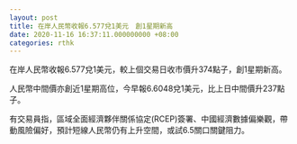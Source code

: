 ```yaml
---
layout: post
title: 在岸人民幣收報6.577兌1美元　創1星期新高
date: 2020-11-16 16:37:11.000000000 +08:00
categories: rthk
---
```


在岸人民幣收報6.577兌1美元，較上個交易日收市價升374點子，創1星期新高。

人民幣中間價亦創近1星期高位，今早報6.6048兌1美元，比上日中間價升237點子。

有交易員指，區域全面經濟夥伴關係協定(RCEP)簽署、中國經濟數據偏樂觀，帶動風險偏好，預計短線人民幣仍有上升空間，或試6.5關口關鍵阻力。
